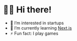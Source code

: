 # 👋🏼 Hi there!

- 👀 I’m interested in startups
- 🌱 I’m currently learning [Next.js](https://nextjs.org/learn)
- ⚡ Fun fact: I play games
